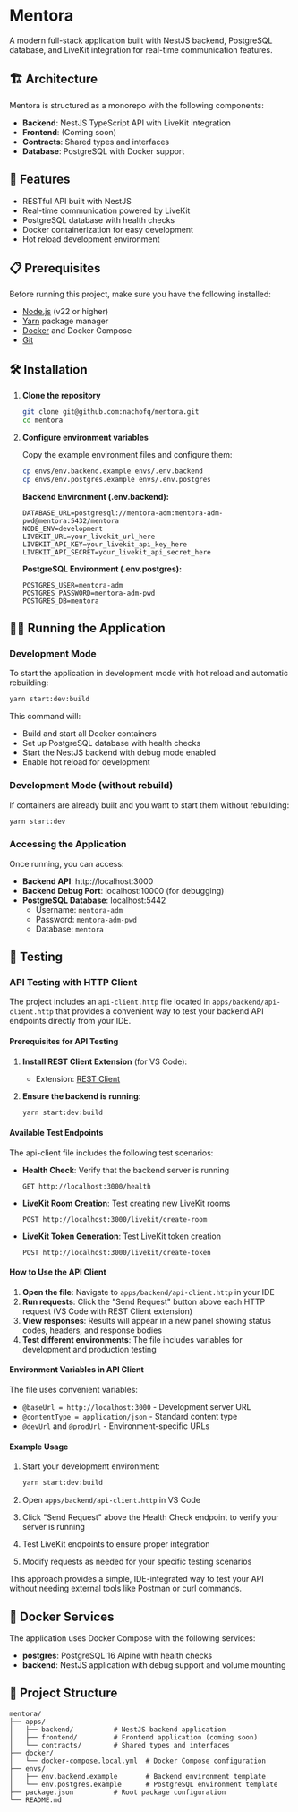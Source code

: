 # Mentora

A modern full-stack application built with NestJS backend, PostgreSQL database, and LiveKit integration for real-time communication features.

## 🏗️ Architecture

Mentora is structured as a monorepo with the following components:

- **Backend**: NestJS TypeScript API with LiveKit integration
- **Frontend**: (Coming soon)
- **Contracts**: Shared types and interfaces
- **Database**: PostgreSQL with Docker support

## 🚀 Features

- RESTful API built with NestJS
- Real-time communication powered by LiveKit
- PostgreSQL database with health checks
- Docker containerization for easy development
- Hot reload development environment

## 📋 Prerequisites

Before running this project, make sure you have the following installed:

- [Node.js](https://nodejs.org/) (v22 or higher)
- [Yarn](https://yarnpkg.com/) package manager
- [Docker](https://www.docker.com/) and Docker Compose
- [Git](https://git-scm.com/)

## 🛠️ Installation

1. **Clone the repository**

   ```bash
   git clone git@github.com:nachofq/mentora.git
   cd mentora
   ```

2. **Configure environment variables**

   Copy the example environment files and configure them:

   ```bash
   cp envs/env.backend.example envs/.env.backend
   cp envs/env.postgres.example envs/.env.postgres
   ```

   **Backend Environment (.env.backend):**

   ```env
   DATABASE_URL=postgresql://mentora-adm:mentora-adm-pwd@mentora:5432/mentora
   NODE_ENV=development
   LIVEKIT_URL=your_livekit_url_here
   LIVEKIT_API_KEY=your_livekit_api_key_here
   LIVEKIT_API_SECRET=your_livekit_api_secret_here
   ```

   **PostgreSQL Environment (.env.postgres):**

   ```env
   POSTGRES_USER=mentora-adm
   POSTGRES_PASSWORD=mentora-adm-pwd
   POSTGRES_DB=mentora
   ```

## 🏃‍♂️ Running the Application

### Development Mode

To start the application in development mode with hot reload and automatic rebuilding:

```bash
yarn start:dev:build
```

This command will:

- Build and start all Docker containers
- Set up PostgreSQL database with health checks
- Start the NestJS backend with debug mode enabled
- Enable hot reload for development

### Development Mode (without rebuild)

If containers are already built and you want to start them without rebuilding:

```bash
yarn start:dev
```

### Accessing the Application

Once running, you can access:

- **Backend API**: http://localhost:3000
- **Backend Debug Port**: localhost:10000 (for debugging)
- **PostgreSQL Database**: localhost:5442
  - Username: `mentora-adm`
  - Password: `mentora-adm-pwd`
  - Database: `mentora`

## 🧪 Testing

### API Testing with HTTP Client

The project includes an `api-client.http` file located in `apps/backend/api-client.http` that provides a convenient way to test your backend API endpoints directly from your IDE.

#### Prerequisites for API Testing

1. **Install REST Client Extension** (for VS Code):

   - Extension: [REST Client](https://marketplace.visualstudio.com/items?itemName=humao.rest-client)

2. **Ensure the backend is running**:
   ```bash
   yarn start:dev:build
   ```

#### Available Test Endpoints

The api-client file includes the following test scenarios:

- **Health Check**: Verify that the backend server is running

  ```http
  GET http://localhost:3000/health
  ```

- **LiveKit Room Creation**: Test creating new LiveKit rooms

  ```http
  POST http://localhost:3000/livekit/create-room
  ```

- **LiveKit Token Generation**: Test LiveKit token creation
  ```http
  POST http://localhost:3000/livekit/create-token
  ```

#### How to Use the API Client

1. **Open the file**: Navigate to `apps/backend/api-client.http` in your IDE
2. **Run requests**: Click the "Send Request" button above each HTTP request (VS Code with REST Client extension)
3. **View responses**: Results will appear in a new panel showing status codes, headers, and response bodies
4. **Test different environments**: The file includes variables for development and production testing

#### Environment Variables in API Client

The file uses convenient variables:

- `@baseUrl = http://localhost:3000` - Development server URL
- `@contentType = application/json` - Standard content type
- `@devUrl` and `@prodUrl` - Environment-specific URLs

#### Example Usage

1. Start your development environment:

   ```bash
   yarn start:dev:build
   ```

2. Open `apps/backend/api-client.http` in VS Code
3. Click "Send Request" above the Health Check endpoint to verify your server is running
4. Test LiveKit endpoints to ensure proper integration
5. Modify requests as needed for your specific testing scenarios

This approach provides a simple, IDE-integrated way to test your API without needing external tools like Postman or curl commands.

## 🐳 Docker Services

The application uses Docker Compose with the following services:

- **postgres**: PostgreSQL 16 Alpine with health checks
- **backend**: NestJS application with debug support and volume mounting

## 📁 Project Structure

```
mentora/
├── apps/
│   ├── backend/          # NestJS backend application
│   ├── frontend/         # Frontend application (coming soon)
│   └── contracts/        # Shared types and interfaces
├── docker/
│   └── docker-compose.local.yml  # Docker Compose configuration
├── envs/
│   ├── env.backend.example       # Backend environment template
│   └── env.postgres.example      # PostgreSQL environment template
├── package.json          # Root package configuration
└── README.md
```
